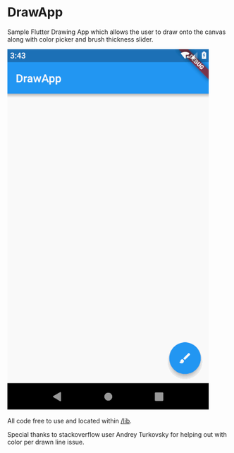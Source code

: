 # DrawApp

Sample Flutter Drawing App which allows the user to draw onto the canvas along with color picker and brush thickness slider.

![](drawapp.gif)

All code free to use and located within [/lib](https://github.com/SnakeyHips/drawapp/tree/master/lib).

Special thanks to stackoverflow user Andrey Turkovsky for helping out with color per drawn line issue. 
